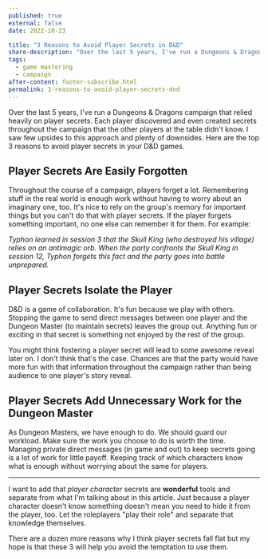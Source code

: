 ```yaml
---
published: true
external: false
date: 2022-10-23

title: "3 Reasons to Avoid Player Secrets in D&D"
share-description: "Over the last 5 years, I've run a Dungeons & Dragons campaign that relied heavily on player secrets. I saw few upsides to this approach and plenty of downsides. Here are the top 3 reasons to avoid player secrets in your D&D games."
tags:
  - game mastering
  - campaign
after-content: footer-subscribe.html
permalink: 3-reasons-to-avoid-player-secrets-dnd
---
```


Over the last 5 years, I've run a Dungeons & Dragons campaign that relied heavily on player secrets. Each player discovered and even created secrets throughout the campaign that the other players at the table didn't know. I saw few upsides to this approach and plenty of downsides. Here are the top 3 reasons to avoid player secrets in your D&D games.

## Player Secrets Are Easily Forgotten

Throughout the course of a campaign, players forget a lot. Remembering stuff in the real world is enough work without having to worry about an imaginary one, too. It's nice to rely on the group's memory for important things but you can't do that with player secrets. If the player forgets something important, no one else can remember it for them. For example:

*Typhon learned in session 3 that the Skull King (who destroyed his village) relies on an antimagic orb. When the party confronts the Skull King in session 12, Typhon forgets this fact and the party goes into battle unprepared.*

## Player Secrets Isolate the Player

D&D is a game of collaboration. It's fun because we play with others. Stopping the game to send direct messages between one player and the Dungeon Master (to maintain secrets) leaves the group out. Anything fun or exciting in that secret is something not enjoyed by the rest of the group. 

You might think fostering a player secret will lead to some awesome reveal later on. I don't think that's the case. Chances are that the party would have more fun with that information throughout the campaign rather than being audience to one player's story reveal.

## Player Secrets Add Unnecessary Work for the Dungeon Master

As Dungeon Masters, we have enough to do. We should guard our workload. Make sure the work you choose to do is worth the time. Managing private direct messages (in game and out) to keep secrets going is a lot of work for little payoff. Keeping track of which characters know what is enough without worrying about the same for players.

---

I want to add that *player character* secrets are **wonderful** tools and separate from what I'm talking about in this article. Just because a player character doesn't know something doesn't mean you need to hide it from the player, too. Let the roleplayers "play their role" and separate that knowledge themselves. 

There are a dozen more reasons why I think player secrets fall flat but my hope is that these 3 will help you avoid the temptation to use them.